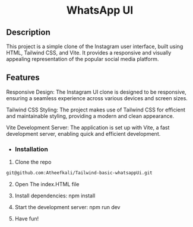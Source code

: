  <h1 align="center">WhatsApp UI </h1>


## Description
This project is a simple clone of the Instagram user interface, built using HTML, Tailwind CSS, and Vite. It provides a responsive and visually appealing representation of the popular social media platform.

## Features
Responsive Design: The Instagram UI clone is designed to be responsive, ensuring a seamless experience across various devices and screen sizes.

Tailwind CSS Styling: The project makes use of Tailwind CSS for efficient and maintainable styling, providing a modern and clean appearance.

Vite Development Server: The application is set up with Vite, a fast development server, enabling quick and efficient development.


- ### Installation

1. Clone the repo

```sh
git@github.com:Atheefkali/Tailwind-basic-whatsappUi.git
```

2. Open The index.HTML file
3. Install dependencies: npm install
4. Start the development server: npm run dev

4. Have fun!
